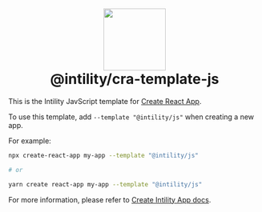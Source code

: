 <h1 align="center">
  <img src="https://avatars.githubusercontent.com/u/35199565" width="124px"/><br/>
  @intility/cra-template-js
</h1>

This is the Intility JavScript template for [Create React App](https://github.com/facebook/create-react-app).

To use this template, add `--template "@intility/js"` when creating a new app.

For example:

```sh
npx create-react-app my-app --template "@intility/js"

# or

yarn create react-app my-app --template "@intility/js"
```

For more information, please refer to [Create Intility App docs](https://create.intility.app).
